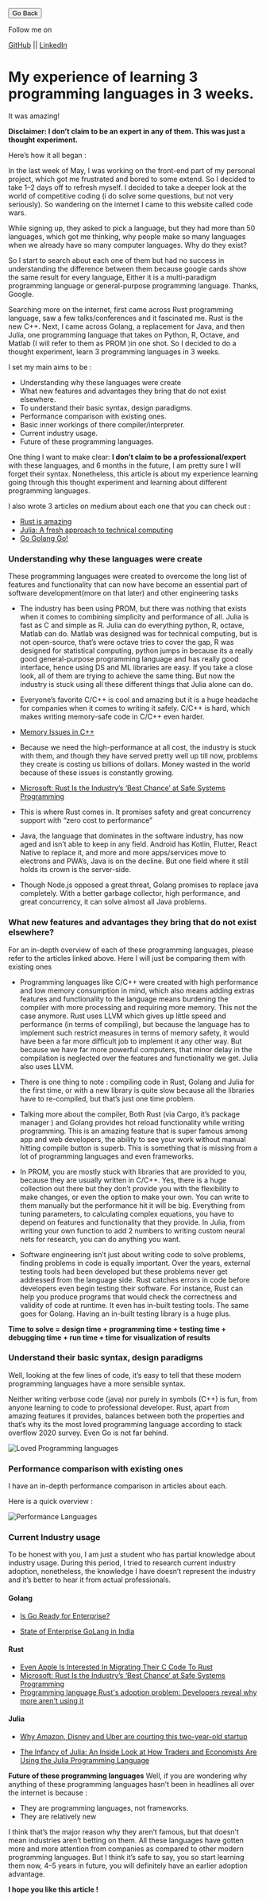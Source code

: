 <link rel="stylesheet" type="text/css" href="../style.css">

[<button class="mh-button mh-b3">Go Back</button>](../index.md)

Follow me on

[GitHub](https://github.com/dev117uday) || [LinkedIn](https://www.linkedin.com/in/uday-yadav-4995a818a/)

# My experience of learning 3 programming languages in 3 weeks.

It was amazing!


**Disclaimer: I don’t claim to be an expert in any of them. This was just a thought experiment.**

Here’s how it all began :


In the last week of May, I was working on the front-end part of my personal project, which got me frustrated and bored to some extend. So I decided to take 1–2 days off to refresh myself. I decided to take a deeper look at the world of competitive coding (i do solve some questions, but not very seriously). So wandering on the internet I came to this website called code wars. 

While signing up, they asked to pick a language, but they had more than 50 languages, which got me thinking, why people make so many languages when we already have so many computer languages. Why do they exist?


So I start to search about each one of them but had no success in understanding the difference between them because google cards show the same result for every language, Either it is a multi-paradigm programming language or general-purpose programming language. Thanks, Google.


Searching more on the internet, first came across Rust programming language, saw a few talks/conferences and it fascinated me. Rust is the new C++. Next, I came across Golang, a replacement for Java, and then Julia, one programming language that takes on Python, R, Octave, and Matlab (I will refer to them as PROM )in one shot. So I decided to do a thought experiment, learn 3 programming languages in 3 weeks.

I set my main aims to be :
- Understanding why these languages were create
- What new features and advantages they bring that do not exist elsewhere.
- To understand their basic syntax, design paradigms.
- Performance comparison with existing ones.
- Basic inner workings of there compiler/interpreter.
- Current industry usage.
- Future of these programming languages.

One thing I want to make clear: **I don’t claim to be a professional/expert** with these languages, and 6 months in the future, I am pretty sure I will forget their syntax. 
Nonetheless, this article is about my experience learning going through this thought experiment and learning about different programming languages. 

I also wrote 3 articles on medium about each one that you can check out :

- [Rust is amazing](./intro-rust.md)
- [Julia: A fresh approach to technical computing](./intro-julia.md)
- [Go Golang Go!](./go-golang.md)


### Understanding why these languages were create
These programming languages were created to overcome the long list of features and functionality that can now have become an essential part of software development(more on that later) and other engineering tasks

- The industry has been using PROM, but there was nothing that exists when it comes to combining simplicity and performance of all. 
Julia is fast as C and simple as R. Julia can do everything python, R, octave, Matlab can do. Matlab was designed was for technical computing, but is not open-source, that’s were octave tries to cover the gap, R was designed for statistical computing, python jumps in because its a really good general-purpose programming language and has really good interface, hence using DS and ML libraries are easy. If you take a close look, all of them are trying to achieve the same thing. But now the industry is stuck using all these different things that Julia alone can do.

- Everyone’s favorite C/C++ is cool and amazing but it is a huge headache for companies when it comes to writing it safely. C/C++ is hard, which makes writing memory-safe code in C/C++ even harder.

- [Memory Issues in C++](https://www.chromium.org/Home/chromium-security/memory-safety)

- Because we need the high-performance at all cost, the industry is stuck with them, and though they have served pretty well up till now, problems they create is costing us billions of dollars. Money wasted in the world because of these issues is constantly growing.

- [Microsoft: Rust Is the Industry’s ‘Best Chance’ at Safe Systems Programming](https://thenewstack.io/microsoft-rust-is-the-industrys-best-chance-at-safe-systems-programming/)

- This is where Rust comes in. It promises safety and great concurrency support with “zero cost to performance”

- Java, the language that dominates in the software industry, has now aged and isn’t able to keep in any field. Android has Kotlin, Flutter, React Native to replace it, and more and more apps/services move to electrons and PWA’s, Java is on the decline. But one field where it still holds its crown is the server-side. 

- Though Node.js opposed a great threat, Golang promises to replace java completely. With a better garbage collector, high performance, and great concurrency, it can solve almost all Java problems.

### What new features and advantages they bring that do not exist elsewhere?

For an in-depth overview of each of these programming languages, please refer to the articles linked above. Here I will just be comparing them with existing ones

- Programming languages like C/C++ were created with high performance and low memory consumption in mind, which also means adding extras features and functionality to the language means burdening the compiler with more processing and requiring more memory. This not the case anymore. Rust uses LLVM which gives up little speed and performance (in terms of compiling), but because the language has to implement such restrict measures in terms of memory safety, it would have been a far more difficult job to implement it any other way. But because we have far more powerful computers, that minor delay in the compilation is neglected over the features and functionality we get. Julia also uses LLVM.


- There is one thing to note : compiling code in Rust, Golang and Julia for the first time, or with a new library is quite slow because all the libraries have to re-compiled, but that’s just one time problem.

- Talking more about the compiler, Both Rust (via Cargo, it’s package manager ) and Golang provides hot reload functionality while writing programming. This is an amazing feature that is super famous among app and web developers, the ability to see your work without manual hitting compile button is superb. This is something that is missing from a lot of programming languages and even frameworks.

- In PROM, you are mostly stuck with libraries that are provided to you, because they are usually written in C/C++. Yes, there is a huge collection out there but they don’t provide you with the flexibility to make changes, or even the option to make your own. You can write to them manually but the performance hit it will be big. Everything from tuning parameters, to calculating complex equations, you have to depend on features and functionality that they provide. In Julia, from writing your own function to add 2 numbers to writing custom neural nets for research, you can do anything you want.

- Software engineering isn’t just about writing code to solve problems, finding problems in code is equally important. Over the years, external testing tools had been developed but these problems never get addressed from the language side. Rust catches errors in code before developers even begin testing their software. For instance, Rust can help you produce programs that would check the correctness and validity of code at runtime. It even has in-built testing tools. The same goes for Golang. Having an in-built testing library is a huge plus.

**Time to solve = design time + programming time + testing time + debugging time + run time + time for visualization of results**

### Understand their basic syntax, design paradigms

Well, looking at the few lines of code, it’s easy to tell that these modern programming languages have a more sensible syntax.

Neither writing verbose code (java) nor purely in symbols (C++) is fun, from anyone learning to code to professional developer. Rust, apart from amazing features it provides, balances between both the properties and that’s why its the most loved programming language according to stack overflow 2020 survey. Even Go is not far behind.

![Loved Programming languages](./images/love-lang.png)

### Performance comparison with existing ones

I have an in-depth performance comparison in articles about each.

Here is a quick overview :

![Performance Languages](./images/julia_benchmark.png)

### Current Industry usage

To be honest with you, I am just a student who has partial knowledge about industry usage. During this period, I tried to research current industry adoption, nonetheless, the knowledge I have doesn’t represent the industry and it’s better to hear it from actual professionals.

#### Golang
- [Is Go Ready for Enterprise?](https://www.levvel.io/resource-library/is-go-ready-for-enterprise)

- [State of Enterprise GoLang in India](https://medium.com/@sathishvj/state-of-enterprise-golang-in-india-e266c88dfbe)

#### Rust

- [Even Apple Is Interested In Migrating Their C Code To Rust](https://www.phoronix.com/scan.php?page=news_item&px=Apple-From-C-To-Rust)
- [Microsoft: Rust Is the Industry’s ‘Best Chance’ at Safe Systems Programming](https://thenewstack.io/microsoft-rust-is-the-industrys-best-chance-at-safe-systems-programming/) 
- [Programming language Rust's adoption problem: Developers reveal why more aren't using it](https://www.zdnet.com/article/programming-language-rusts-adoption-problem-developers-reveal-why-more-arent-using-it/)

#### Julia

- [Why Amazon, Disney and Uber are courting this two-year-old startup](https://economictimes.indiatimes.com/small-biz/startups/why-amazon-disney-and-uber-are-courting-this-two-year-old-startup-julia-computing-viral-shah/articleshow/60169227.cms?utm_source=contentofinterest&utm_medium=text&utm_campaign=cppst)

- [The Infancy of Julia: An Inside Look at How Traders and Economists Are Using the Julia Programming Language](https://www.waterstechnology.com/trading-tools/2476518/the-infancy-of-julia-an-inside-look-at-how-traders-and-economists-are-using-the-julia-programming-language)

**Future of these programming languages**
Well, if you are wondering why anything of these programming languages hasn’t been in headlines all over the internet is because :

- They are programming languages, not frameworks.
- They are relatively new


I think that’s the major reason why they aren’t famous, but that doesn’t mean industries aren’t betting on them. All these languages have gotten more and more attention from companies as compared to other modern programming languages. But I think it’s safe to say, you so start learning them now, 4–5 years in future, you will definitely have an earlier adoption advantage.

**I hope you like this article !**